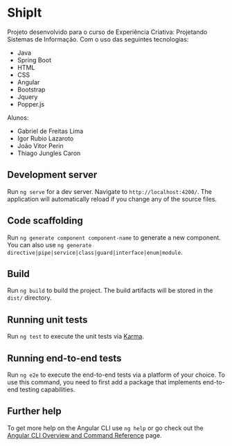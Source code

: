 # ShipIt

Projeto desenvolvido para o curso de Experiência Criativa: Projetando Sistemas de Informação. Com o uso das seguintes tecnologias:
  - Java
  - Spring Boot
  - HTML
  - CSS
  - Angular
  - Bootstrap
  - Jquery
  - Popper.js
 
 Alunos:
 - Gabriel de Freitas Lima
 - Igor Rubio Lazaroto
 - João Vitor Perin
 - Thiago Jungles Caron

## Development server

Run `ng serve` for a dev server. Navigate to `http://localhost:4200/`. The application will automatically reload if you change any of the source files.

## Code scaffolding

Run `ng generate component component-name` to generate a new component. You can also use `ng generate directive|pipe|service|class|guard|interface|enum|module`.

## Build

Run `ng build` to build the project. The build artifacts will be stored in the `dist/` directory.

## Running unit tests

Run `ng test` to execute the unit tests via [Karma](https://karma-runner.github.io).

## Running end-to-end tests

Run `ng e2e` to execute the end-to-end tests via a platform of your choice. To use this command, you need to first add a package that implements end-to-end testing capabilities.

## Further help

To get more help on the Angular CLI use `ng help` or go check out the [Angular CLI Overview and Command Reference](https://angular.io/cli) page.
